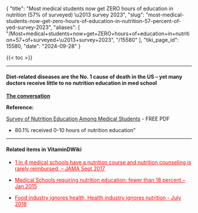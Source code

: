 {
  "title": "Most medical students now get ZERO hours of education in nutrition (57% of surveyed) \u2013 survey 2023",
  "slug": "most-medical-students-now-get-zero-hours-of-education-in-nutrition-57-percent-of-yed-survey-2023",
  "aliases": [
    "/Most+medical+students+now+get+ZERO+hours+of+education+in+nutrition+57+of+surveyed+\u2013+survey+2023",
    "/15580"
  ],
  "tiki_page_id": 15580,
  "date": "2024-09-28"
}

{{< toc >}}

---

#### Diet-related diseases are the No. 1 cause of death in the US – yet many doctors receive little to no nutrition education in med school

 **[The conversation ](https://theconversation.com/diet-related-diseases-are-the-no-1-cause-of-death-in-the-us-yet-many-doctors-receive-little-to-no-nutrition-education-in-med-school-236217?utm_source=substack&utm_medium=email)** 

 **Reference:**  

[Survey of Nutrition Education Among Medical Students](https://ir.library.louisville.edu/jwellness/vol4/iss2/11/) - FREE PDF

* 80.1% received 0-10 hours of nutrition education”

---

#### Related items in VitaminDWiki

* <a href="/posts/1-in-4-medical-schools-have-a-nutrition-course-and-nutrition-counseling-is-rarely-reimbursed-jama" style="color: red; text-decoration: underline;" title="This post/category does not exist yet: 1 in 4 medical schools have a nutrition course and nutrition counseling is rarely reimbursed, – JAMA Sept 2017">1 in 4 medical schools have a nutrition course and nutrition counseling is rarely reimbursed, – JAMA Sept 2017</a>

* <a href="/posts/medical-schools-requiring-nutrition-education-fewer-than-18-percent" style="color: red; text-decoration: underline;" title="This post/category does not exist yet: Medical Schools requiring nutrition education: fewer than 18 percent – Jan 2015">Medical Schools requiring nutrition education: fewer than 18 percent – Jan 2015</a>

* <a href="/posts/food-industry-ignores-health-health-industry-ignores-nutrition" style="color: red; text-decoration: underline;" title="This post/category does not exist yet: Food industry ignores health, Health industry ignores nutrition - July 2018">Food industry ignores health, Health industry ignores nutrition - July 2018</a>

